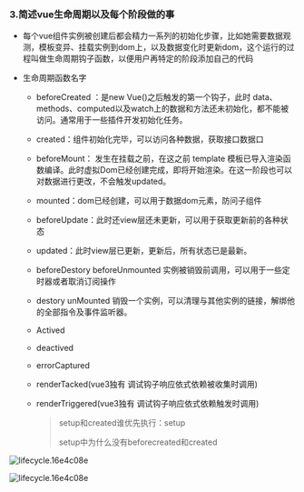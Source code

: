 ### 3.简述vue生命周期以及每个阶段做的事

+ 每个vue组件实例被创建后都会精力一系列的初始化步骤，比如她需要数据观测，模板变异、挂载实例到dom上，以及数据变化时更新dom，这个运行的过程叫做生命周期钩子函数，以便用户再特定的阶段添加自己的代码

+ 生命周期函数名字

  + beforeCreated ：是new Vue()之后触发的第一个钩子，此时 data、methods、computed以及watch上的数据和方法还未初始化，都不能被访问。通常用于一些插件开发初始化任务。

  + created：组件初始化完毕，可以访问各种数据，获取接口数据口

  + beforeMount： 发生在挂载之前，在这之前 template 模板已导入渲染函数编译。此时虚拟Dom已经创建完成，即将开始渲染。在这一阶段也可以对数据进行更改，不会触发updated。

  + mounted：dom已经创建，可以用于数据dom元素，防问子组件

  + beforeUpdate：此时还view层还未更新，可以用于获取更新前的各种状态

  + updated：此时view层已更新，更新后，所有状态已是最新。

  + beforeDestory beforeUnmounted 实例被销毁前调用，可以用于一些定时器或者取消订阅操作

  + destory  unMounted 销毁一个实例，可以清理与其他实例的链接，解绑他的全部指令及事件监听器。

  + Actived 

  + deactived

  + errorCaptured

  + renderTacked(vue3独有 调试钩子响应依式依赖被收集时调用)

  + renderTriggered(vue3独有 调试钩子响应依式依赖触发时调用)
  
    > setup和created谁优先执行：setup
    >
    > setup中为什么没有beforecreated和created

![lifecycle.16e4c08e](https://v2.cn.vuejs.org/images/lifecycle.png)

![lifecycle.16e4c08e](https://cn.vuejs.org/assets/lifecycle.16e4c08e.png)